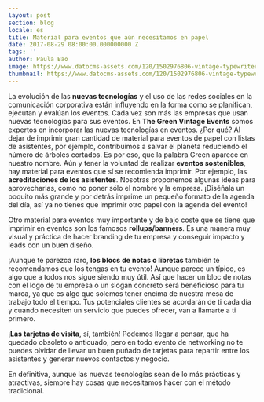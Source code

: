 ```yaml
---
layout: post
section: blog
locale: es
title: Material para eventos que aún necesitamos en papel
date: 2017-08-29 08:00:00.000000000 Z
tags: ''
author: Paula Bao
image: https://www.datocms-assets.com/120/1502976806-vintage-typewriter-notebook-and-eyeglasses-on-wooden-table-1.jpg?ch=DPR%2CWidth&auto=format&w=1024&fm=pjpg
thumbnail: https://www.datocms-assets.com/120/1502976806-vintage-typewriter-notebook-and-eyeglasses-on-wooden-table-1.jpg?ch=DPR%2CWidth&auto=format&w=105&fm=pjpg
---
```


La evolución de las **nuevas tecnologías** y el uso de las redes sociales en la comunicación corporativa están influyendo en la forma como se planifican, ejecutan y evalúan los eventos.
Cada vez son más las empresas que usan nuevas tecnologías para sus eventos. En **The Green Vintage Events** somos expertos en incorporar las nuevas tecnologías en eventos. ¿Por qué? Al dejar de imprimir gran cantidad de material para eventos de papel con listas de asistentes, por ejemplo, contribuimos a salvar el planeta reduciendo el número de árboles cortados. Es por eso, que la palabra Green aparece en nuestro nombre. 
Aún y tener la voluntad de realizar **eventos sostenibles**, hay material para eventos que sí se recomienda imprimir. Por ejemplo, las **acreditaciones de los asistentes**. Nosotras proponemos algunas ideas para aprovecharlas, como no poner sólo el nombre y la empresa.  ¡Diséñala un poquito más grande y por detrás imprime un pequeño formato de la agenda del día, así ya no tienes que imprimir otro papel con la agenda del evento!

<!--more-->

Otro material para eventos muy importante y de bajo coste que se tiene que imprimir en eventos son los famosos **rollups/banners**. Es una manera muy visual y práctica de hacer branding de tu empresa y conseguir impacto y leads con un buen diseño. 

¡Aunque te parezca raro, **los blocs de notas o libretas** también te recomendamos que los tengas en tu evento! Aunque parece un típico, es algo que a todos nos sigue siendo muy útil. Así que hacer un bloc de notas con el logo de tu empresa o un slogan concreto será beneficioso para tu marca, ya que es algo que solemos tener encima de nuestra mesa de trabajo todo el tiempo. Tus potenciales clientes se acordarán de ti cada día y cuando necesiten un servicio que puedes ofrecer, van a llamarte a ti primero. 

¡**Las tarjetas de visita**, sí, también! Podemos llegar a pensar, que ha quedado obsoleto o anticuado, pero en todo evento de networking no te puedes olvidar de llevar un buen puñado de tarjetas para repartir entre los asistentes y generar nuevos contactos y negocio.

En definitiva, aunque las nuevas tecnologías sean de lo más prácticas y atractivas, siempre hay cosas que necesitamos hacer con el método tradicional.



